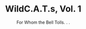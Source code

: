 ---
title: "WildC.A.T.s, Vol. 1"
issue: 4A
issue_nr: 4
full_title: Resolution
subtitle: For Whom the Bell Tolls. . .
story_arc: ""
crossover: ""
variant: A
publisher: Image Comics
creators: 
  - Jim Lee
  - Brandon Choi
  - Scott Williams
release_date: Mar 1993
release_year: 1993
genre:
  - Action
  - Adventure
  - Super-Heroes
format: Comic
pages: 32
signed_by: ""
price: 2.5
---